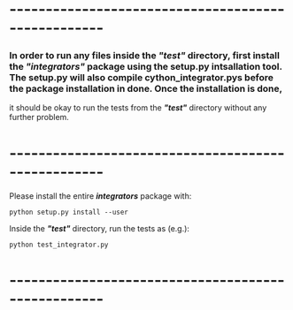 # ---------------------------------------------------

### In order to run any files inside the ___"test"___ directory, first install the ___"integrators"___ package using the setup.py intsallation tool. The setup.py will also compile cython_integrator.pys before the package installation in done. Once the installation is done, 
it should be okay to run the tests from the ___"test"___ directory without any further problem.

# ---------------------------------------------------


Please install the entire ___integrators___  package with:
	
	python setup.py install --user
	
Inside the ___"test"___ directory, run the tests as (e.g.):
	
	python test_integrator.py

# ---------------------------------------------------
